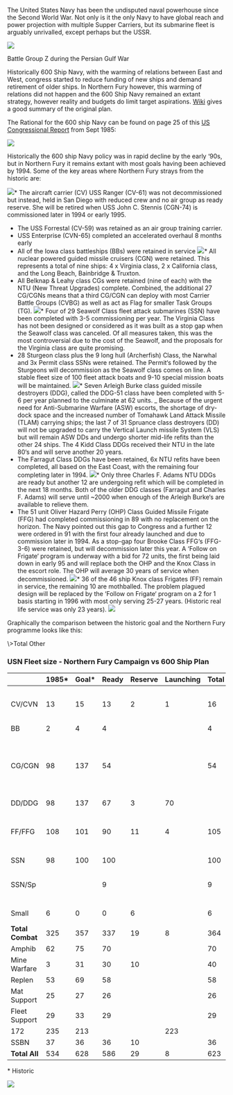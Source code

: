 The United States Navy has been the undisputed naval powerhouse since the Second World War. Not only is it the only Navy to have global reach and power projection with multiple Supper Carriers, but its submarine fleet is arguably unrivalled, except perhaps but the USSR.

![](/assets/images/nato/us/nv/image001.jpg)

Battle Group Z during the Persian Gulf War

Historically 600 Ship Navy, with the warming of relations between East and West, congress started to reduce funding of new ships and demand retirement of older ships. In Northern Fury however, this warming of relations did not happen and the 600 Ship Navy remained an extant strategy, however reality and budgets do limit target aspirations. [Wiki](https://en.wikipedia.org/wiki/600-ship_Navy) gives a good summary of the original plan.

The Rational for the 600 ship Navy can be found on page 25 of this [US Congressional Report](https://www.cbo.gov/sites/default/files/99th-congress-1985-1986/reports/1985_09_futurebudgetrequirements.pdf) from Sept 1985:

![](/assets/images/nato/us/nv/image002.jpg)

Historically the 600 ship Navy policy was in rapid decline by the early ‘90s, but in Northern Fury it remains extant with most goals having been achieved by 1994. Some of the key areas where Northern Fury strays from the historic are:

![](/assets/images/nato/us/nv/image003.jpg)\* The aircraft carrier (CV) USS Ranger (CV-61) was not decommissioned but instead, held in San Diego with reduced crew and no air group as ready reserve. She will be retired when USS John C. Stennis (CGN-74) is commissioned later in 1994 or early 1995.

- The USS Forrestal (CV-59) was retained as an air group training carrier.
- USS Enterprise (CVN-65) completed an accelerated overhaul 8 months early
- All of the Iowa class battleships (BBs) were retained in service
  ![](/assets/images/nato/us/nv/image004.jpg)\* All nuclear powered guided missile cruisers (CGN) were retained. This represents a total of nine ships: 4 x Virginia class, 2 x California class, and the Long Beach, Bainbridge & Truxton.
- All Belknap & Leahy class CGs were retained (nine of each) with the NTU (New Threat Upgrades) complete. Combined, the additional 27 CG/CGNs means that a third CG/CGN can deploy with most Carrier Battle Groups (CVBG) as well as act as Flag for smaller Task Groups (TG).
  ![](/assets/images/nato/us/nv/image005.jpg)\* Four of 29 Seawolf Class fleet attack submarines (SSN) have been completed with 3-5 commissioning per year. The Virginia Class has not been designed or considered as it was built as a stop gap when the Seawolf class was canceled. Of all measures taken, this was the most controversial due to the cost of the Seawolf, and the proposals for the Virginia class are quite promising.
- 28 Sturgeon class plus the 9 long hull (Archerfish) Class, the Narwhal and 3x Permit class SSNs were retained. The Permit‘s followed by the Sturgeons will decommission as the Seawolf class comes on line. A stable fleet size of 100 fleet attack boats and 9-10 special mission boats will be maintained.
  ![](/assets/images/nato/us/nv/image006.jpg)\* Seven Arleigh Burke class guided missile destroyers (DDG), called the DDG-51 class have been completed with 5-6 per year planned to the culminate at 62 units.
  \_ Because of the urgent need for Anti-Submarine Warfare (ASW) escorts, the shortage of dry-dock space and the increased number of Tomahawk Land Attack Missile (TLAM) carrying ships; the last 7 of 31 Spruance class destroyers (DD) will not be upgraded to carry the Vertical Launch missile System (VLS) but will remain ASW DDs and undergo shorter mid-life refits than the other 24 ships. The 4 Kidd Class DDGs received their NTU in the late 80‘s and will serve another 20 years.
- The Farragut Class DDGs have been retained, 6x NTU refits have been completed, all based on the East Coast, with the remaining four completing later in 1994.
  ![](/assets/images/nato/us/nv/image007.jpg)\* Only three Charles F. Adams NTU DDGs are ready but another 12 are undergoing refit which will be completed in the next 18 months. Both of the older DDG classes (Farragut and Charles F. Adams) will serve until ~2000 when enough of the Arleigh Burke‘s are available to relieve them.
- The 51 unit Oliver Hazard Perry (OHP) Class Guided Missile Frigate (FFG) had completed commissioning in 89 with no replacement on the horizon. The Navy pointed out this gap to Congress and a further 12 were ordered in 91 with the first four already launched and due to commission later in 1994. As a stop-gap four Brooke Class FFG‘s (FFG-3-6) were retained, but will decommission later this year. A ‘Follow on Frigate‘ program is underway with a bid for 72 units, the first being laid down in early 95 and will replace both the OHP and the Knox Class in the escort role. The OHP will average 30 years of service when decommissioned.
  ![](/assets/images/nato/us/nv/image008.jpg)\* 36 of the 46 ship Knox class Frigates (FF) remain in service, the remaining 10 are mothballed. The problem plagued design will be replaced by the ‘Follow on Frigate‘ program on a 2 for 1 basis starting in 1996 with most only serving 25-27 years. (Historic real life service was only 23 years).
  ![](/assets/images/nato/us/nv/image009.jpg)

Graphically the comparison between the historic goal and the Northern Fury programme looks like this:

\\>Total Other

### USN Fleet size - Northern Fury Campaign vs 600 Ship Plan

|                  | 1985\* | Goal\* | Ready | Reserve | Launching | Total | Notes                                                                  |
| ---------------- | ------ | ------ | ----- | ------- | --------- | ----- | ---------------------------------------------------------------------- |
| CV/CVN           | 13     | 15     | 13    | 2       | 1         | 16    | CV-61 to retire when CVN-74 commissions                                |
| BB               | 2      | 4      | 4     |         |           | 4     |                                                                        |
| CG/CGN           | 98     | 137    | 54    |         |           | 54    | Total of 124, DDG-51s coming online, older CG/CGNs to retire over time |
| DD/DDG           | 98     | 137    | 67    | 3       | 70        |       |                                                                        |
| FF/FFG           | 108    | 101    | 90    | 11      | 4         | 105   | First 4 of 12 new OHPs arrives, Brooks to retire                       |
| SSN              | 98     | 100    | 100   |         |           | 100   |                                                                        |
| SSN/Sp           |        |        | 9     |         |           | 9     | Special purpose, mostly SOF delivery                                   |
| Small            | 6      | 0      | 0     | 6       |           | 6     | Pegasus Class FAC                                                      |
| **Total Combat** | 325    | 357    | 337   | 19      | 8         | 364   |                                                                        |
| Amphib           | 62     | 75     | 70    |         |           | 70    |                                                                        |
| Mine Warfare     | 3      | 31     | 30    | 10      |           | 40    |                                                                        |
| Replen           | 53     | 69     | 58    |         |           | 58    |                                                                        |
| Mat Support      | 25     | 27     | 26    |         |           | 26    |                                                                        |
| Fleet Support    | 29     | 33     | 29    |         |           | 29    |                                                                        |
| 172              | 235    | 213    |       |         | 223       |       |                                                                        |
| SSBN             | 37     | 36     | 36    | 10      |           | 36    |                                                                        |
| **Total All**    | 534    | 628    | 586   | 29      | 8         | 623   |                                                                        |

\* Historic

![](/assets/images/nato/us/nv/image010.jpg)
